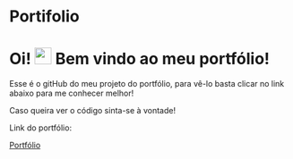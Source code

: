 # Portifolio
# Oi! <img src="https://raw.githubusercontent.com/MartinHeinz/MartinHeinz/master/wave.gif" width="30px"> Bem vindo ao meu portfólio!

Esse é o gitHub do meu projeto do portfólio, para vê-lo basta clicar no link abaixo para me conhecer melhor!

Caso queira ver o código sinta-se à vontade!

Link do portfólio:

<a href="https://portifolio-luis.surge.sh" target="_blank"> Portfólio </a>
